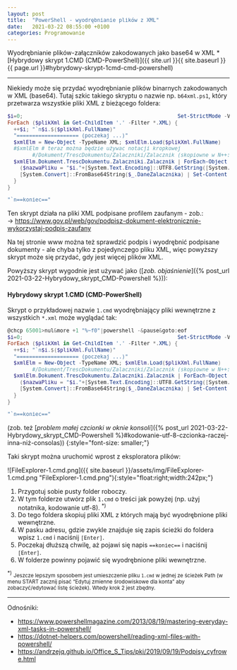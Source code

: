 ```yaml
---
layout: post
title:  "PowerShell - wyodrębnianie plików z XML"
date:   2021-03-22 08:55:00 +0100
categories: Programowanie
---
```


Wyodrębnianie plików-załączników zakodowanych jako base64 w XML * [Hybrydowy skrypt 1.CMD (CMD-PowerShell)]({{ site.url }}{{ site.baseurl }}{{ page.url }}#hybrydowy-skrypt-1cmd-cmd-powershell)

----


Niekiedy może się przydać wyodrębnianie plików binarnych zakodowanych w XML (base64). Tutaj szkic takiego skryptu o nazwie np. `b64xml.ps1`, który przetwarza wszystkie pliki XML z bieżącego foldera:

````powershell
$i=0;                                                  Set-StrictMode -Version 3
ForEach ($plikXml in Get-ChildItem '.' -Filter *.XML) {
  ++$i; "`n$i.$($plikXml.FullName)"
  "==================== (poczekaj ...)"
  $xmlElm = New-Object -TypeName XML; $xmlElm.Load($plikXml.FullName) 
  #$xmlElm # teraz można będzie używac notacji kropkowej
        #/Dokument/TrescDokumentu/Zalaczniki/Zalacznik (skopiowne w N++: XML Tools / Current XML Path)
  $xmlElm.Dokument.TrescDokumentu.Zalaczniki.Zalacznik | ForEach-Object {
    ($nazwaPliku = "$i."+[System.Text.Encoding]::UTF8.GetString([System.Convert]::FromBase64String( $_.nazwaPliku )))
    [System.Convert]::FromBase64String($_.DaneZalacznika) | Set-Content $nazwaPliku -Encoding Byte
  }
}

"`n==koniec=="
````

Ten skrypt działa na pliki XML podpisane profilem zaufanym - zob.:  
-> <https://www.gov.pl/web/gov/podpisz-dokument-elektronicznie-wykorzystaj-podpis-zaufany>

Na tej stronie www można też sprawdzić podpis i wyodrębnić podpisane dokumenty - ale chyba tylko z pojedynczego pliku XML, więc powyższy skrypt może się przydać, gdy jest więcej plików XML.

Powyższy skrypt wygodnie jest  używać jako ([_zob. objaśnienie_]({% post_url 2021-03-22-Hybrydowy_skrypt_CMD-Powershell %})):

#### Hybrydowy skrypt 1.CMD (CMD-PowerShell)



Skrypt o przykładowej nazwie `1.cmd` wyodrębniający pliki wewnętrzne z wszystkich  `*.xml` może wyglądać tak:

````powershell
@chcp 65001>nul&more +1 "%~f0"|powershell -&pause&goto:eof
$i=0;                                                  Set-StrictMode -Version 3
ForEach ($plikXml in Get-ChildItem '.' -Filter *.XML) {
  ++$i; "`n$i.$($plikXml.FullName)"
  "==================== (poczekaj ...)"
  $xmlElm = New-Object -TypeName XML; $xmlElm.Load($plikXml.FullName) 
        #/Dokument/TrescDokumentu/Zalaczniki/Zalacznik (skopiowne w N++: XML Tools / Current XML Path)
  $xmlElm.Dokument.TrescDokumentu.Zalaczniki.Zalacznik | ForEach-Object {
    ($nazwaPliku = "$i."+[System.Text.Encoding]::UTF8.GetString([System.Convert]::FromBase64String( $_.nazwaPliku )))
    [System.Convert]::FromBase64String($_.DaneZalacznika) | Set-Content $nazwaPliku -Encoding Byte
  }
}

"`n==koniec=="
````

(zob. też [_problem małej czcionki w oknie konsoli_]({% post_url 2021-03-22-Hybrydowy_skrypt_CMD-Powershell %}#kodowanie-utf-8-czcionka-raczej-inna-niż-consolas))
{:style="font-size: smaller;"}

Taki skrypt można uruchomić wprost z eksploratora plików:

![FileExplorer-1.cmd.png]({{ site.baseurl }}/assets/img/FileExplorer-1.cmd.png "FileExplorer-1.cmd.png"){:style="float:right;width:242px;"} 
1. Przygotuj sobie pusty folder roboczy.
2. W tym folderze utwórz plik `1.cmd` o treści jak powyżej (np. użyj notatnika, kodowanie utf-8). <sup>*)</sup>
3. Do tego foldera skopiuj pliki XML z których mają być wyodrębnione pliki wewnętrzne. 
4. W pasku adresu, gdzie zwykle znajduje się zapis ścieżki do foldera wpisz `1.cmd` i naciśnij `[Enter]`.
5. Poczekaj dłuższą chwilę, aż pojawi się napis `==koniec==` i naciśnij `[Enter]`.
6. W folderze powinny pojawić się wyodrębnione pliki wewnętrzne.


<sup>*)</sup> <small>Jeszcze lepszym sposobem jest umieszczenie pliku `1.cmd` w jednej ze ścieżek Path (w menu START zacznij pisać “Edytuj zmienne środowiskowe dla konta” aby zobaczyć/edytować listę ścieżek). Wtedy krok 2 jest zbędny.</small> 

- - - -

Odnośniki:
* <https://www.powershellmagazine.com/2013/08/19/mastering-everyday-xml-tasks-in-powershell/>
* <https://dotnet-helpers.com/powershell/reading-xml-files-with-powershell/>
* <https://andrzejq.github.io/Office_S_Tips/pki/2019/09/19/Podpisy_cyfrowe.html>


<style> code {font-size: smaller;} </style>
